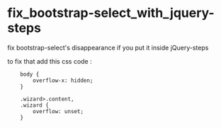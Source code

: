 # fix_bootstrap-select_with_jquery-steps
fix bootstrap-select's disappearance if you put it inside jQuery-steps

to fix that add this css code :

        body {
            overflow-x: hidden;
        }

        .wizard>.content,
        .wizard {
            overflow: unset;
        }
